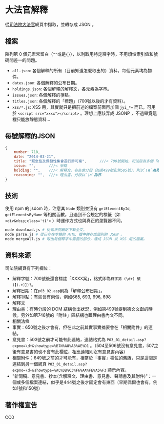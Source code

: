 大法官解釋
===================
從[司法院大法官](http://www.judicial.gov.tw/constitutionalcourt)網頁中擷取，並轉存成 JSON 。

## 檔案
陣列第 0 個元素常留白（`""`或是`{}`），以利取用特定釋字時，不用煩惱索引值和號碼間差一的問題。
* `all.json`: 各個解釋的所有（目前知道怎麼取出的）資料，每個元素均為物件。
* `dates.json`: 各個解釋的公布日期。
* `holdings.json`: 各個解釋的解釋文，各元素為字串。
* `issues.json`: 各個解釋的爭點。
* `titles.json`: 各個解釋的「標題」（700號以後的才有資料）。
* `xss/*.js`: XSS 用，其實就只是把前述的檔案前面再加個 `jyi_*=` 而已，可用於 `<script src="xxxx"></script>` 。理想上應該弄成 JSONP ，不過畢竟這裡只能放靜態資料…

## 每號解釋的JSON
```js
{
	number: 718,
	date: "2014-03-21",
	title: "緊急性及偶發性集會遊行許可案",      ///< 700號開始，司法院有多個「XXXX案」的短述
	issue: "",      ///< 爭點
	holding: "",    ///< 解釋文，有些會分段（如第499號和第585號），則以`\n`為界
	reasoning: "",  ///< 理由書，分段以`\n`為界
}
```

## 技術
使用 npm 的 jsdom 時，注意其 `Node` 類別並沒有 `getElementById`, `getElementsByName` 等相關函數，且遇到不合規定的標籤（如 `<div&nbsp;class='t1'>` ）時運作方式也與真正的瀏覽器不同。
```bash
node download.js # 從司法院網站下載全文。
node parse.js # 從已存在本機的 HTML 檔中轉存成個別的 JSON 。
node mergeAll.js # 取出每個釋字中需要的部分，湊成 JSON 或 XSS 用的檔案。
```

## 資料來源
司法院網頁有下列欄位：
* 解釋字號：700號後還會標註「XXXX案」，格式即為`釋字第 (\d+) 號 (【(.+)】)?`。
* 解釋日期：在`p03_02.asp`則為「解釋公布日期」。
* 解釋爭點：有些會有兩個，例如665, 693, 696, 698
* 解釋文
* 理由書：有時分段的 DOM 結構會出狀況，例如第499號提到德文文獻的時候。另外如第748號的「附註」區結構也跟理由書內文不同。
* 相關法條
* 事實：650號之後才會有，但在此之前其實事實摘要會在「相關附件」的連結。
* 意見書：503號之前才可能有此連結，連結格式為 `P03_01_detail.asp?expno=\d+&showtype=%B7N%A8%A3%AE%D1` 。（504至506號沒有意見書，507之後有意見書的也不會有此欄位，相應連結則沒有意見書內容）
* 相關附件：649號之前的才可能有，相當於「事實」欄位的舊版，只是這個是連結到另一個網頁 `P03_01_detail.asp?expno=\d+&showtype=%AC%DB%C3%F6%AA%FE%A5%F3` 顯示內容。
* "新聞稿、意見書、抄本(含解釋文、理由書、意見書、聲請書及其附件)"：一個或多個檔案連結，似乎是444號之後才固定會有東西（早期偶爾也會有，例如1號和150號）

## 著作權宣告
CC0
